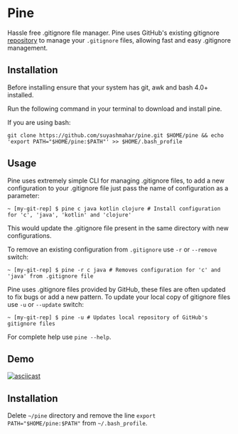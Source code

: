 Pine  
====  

Hassle free .gitignore file manager. Pine uses GitHub's existing gitignore [repository](https://github.com/github/gitignore) to manage your `.gitignore` files, allowing fast and easy .gitignore management.

Installation  
------------  
Before installing ensure that your system has git, awk and bash 4.0+ installed.  

Run the following command in your terminal to download and install pine.  

If you are using bash:
```shell
git clone https://github.com/suyashmahar/pine.git $HOME/pine && echo 'export PATH="$HOME/pine:$PATH"' >> $HOME/.bash_profile
```

Usage  
-----  
Pine uses extremely simple CLI for managing .gitignore files, to add a new configuration to your .gitignore file just pass the name of configuration as a parameter:
```shell
~ [my-git-rep] $ pine c java kotlin clojure # Install configuration for 'c', 'java', 'kotlin' and 'clojure' 
```

This would update the .gitignore file present in the same directory with new configurations.

To remove an existing configuration from `.gitignore` use `-r` or `--remove` switch:
```shell
~ [my-git-rep] $ pine -r c java # Removes configuration for 'c' and 'java' from .gitignore file
```

Pine uses .gitignore files provided by GitHub, these files are often updated to fix bugs or add a new pattern. To update your local copy of gitignore files use `-u` or `--update` switch:
```shell
~ [my-git-rep] $ pine -u # Updates local repository of GitHub's gitignore files
```

For complete help use `pine --help`.

Demo
----
[![asciicast](https://asciinema.org/a/JhrS2JOC5Ge5XVLmp3xOIQxZK.png)](https://asciinema.org/a/JhrS2JOC5Ge5XVLmp3xOIQxZK)

Installation
--------------
Delete `~/pine` directory and remove the line `export PATH="$HOME/pine:$PATH"` from `~/.bash_profile`.



